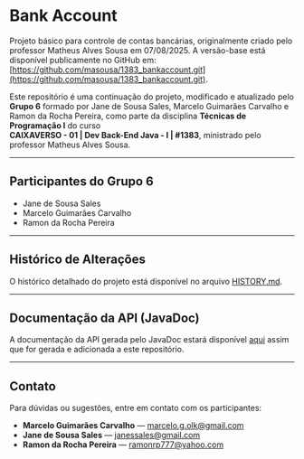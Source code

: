 # Bank Account

Projeto básico para controle de contas bancárias, originalmente criado pelo professor Matheus Alves Sousa em 07/08/2025. A versão-base está disponível publicamente no GitHub em:  
[https://github.com/masousa/1383_bankaccount.git](https://github.com/masousa/1383_bankaccount.git).

Este repositório é uma continuação do projeto, modificado e atualizado pelo **Grupo 6** formado por Jane de Sousa Sales, Marcelo Guimarães Carvalho e Ramon da Rocha Pereira, como parte da disciplina **Técnicas de Programação I** do curso  
**CAIXAVERSO - 01 | Dev Back-End Java - I | #1383**, ministrado pelo professor Matheus Alves Sousa.

---

## Participantes do Grupo 6

- Jane de Sousa Sales
- Marcelo Guimarães Carvalho
- Ramon da Rocha Pereira

---

## Histórico de Alterações

O histórico detalhado do projeto está disponível no arquivo [HISTORY.md](HISTORY.md).

---

## Documentação da API (JavaDoc)

A documentação da API gerada pelo JavaDoc estará disponível [aqui]([docs/index.html](https://marcelogolk.github.io/BankAccount/)) assim que for gerada e adicionada a este repositório.

---

## Contato

Para dúvidas ou sugestões, entre em contato com os participantes:

- **Marcelo Guimarães Carvalho** — [marcelo.g.olk@gmail.com](mailto:marcelo.g.olk@gmail.com)
- **Jane de Sousa Sales** — [janessales@gmail.com](mailto:janessales@gmail.com)
- **Ramon da Rocha Pereira** — [ramonrp777@yahoo.com](mailto:ramon@ramon)
